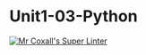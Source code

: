 # Unit1-03-Python
[![Mr Coxall's Super Linter](https://github.com/ICS3U-Programming-Spencer-S/Unit1-03-Python/workflows/Mr%20Coxall's%20Super%20Linter/badge.svg)](https://github.com/ICS3U-Programming-Spencer-S/Unit1-03-Python/actions/)
